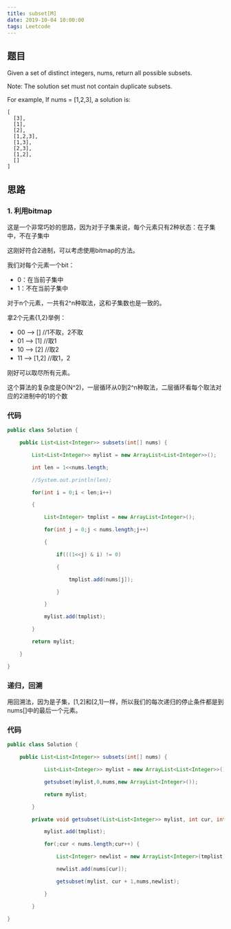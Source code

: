 ```yaml
---
title: subset[M]
date: 2019-10-04 10:00:00
tags: Leetcode
---
```


## 题目

Given a set of distinct integers, nums, return all possible subsets.

Note: The solution set must not contain duplicate subsets.

For example,
If nums = [1,2,3], a solution is:

```
[
  [3],
  [1],
  [2],
  [1,2,3],
  [1,3],
  [2,3],
  [1,2],
  []
]
```

## 思路

### 1. 利用bitmap

这是一个非常巧妙的思路，因为对于子集来说，每个元素只有2种状态：在子集中，不在子集中

这刚好符合2进制，可以考虑使用bitmap的方法。

我们对每个元素一个bit：

- 0：在当前子集中
- 1：不在当前子集中



对于n个元素，一共有2^n种取法，这和子集数也是一致的。



拿2个元素{1,2}举例：

- 00 ——> []  //1不取，2不取
- 01 ——> [1]  //取1
- 10 ——> [2] //取2
- 11 ——> [1,2]  //取1，2

刚好可以取尽所有元素。



这个算法的复杂度是O(N^2)，一层循环从0到2^n种取法，二层循环看每个取法对应的2进制中的1的个数



### 代码

```java
public class Solution {

    public List<List<Integer>> subsets(int[] nums) {

        List<List<Integer>> mylist = new ArrayList<List<Integer>>();

        int len = 1<<nums.length;

        //System.out.println(len);

        for(int i = 0;i < len;i++)

        {

            List<Integer> tmplist = new ArrayList<Integer>();

            for(int j = 0;j < nums.length;j++)

            {

                if(((1<<j) & i) != 0)

                {

                    tmplist.add(nums[j]);

                }

            }

            mylist.add(tmplist);

        }

        return mylist;

    }

}

```



### 递归，回溯

用回溯法，因为是子集，[1,2]和[2,1]一样，所以我们的每次递归的停止条件都是到nums[]中的最后一个元素。



### 代码

```java
public class Solution {

    public List<List<Integer>> subsets(int[] nums) {

            List<List<Integer>> mylist = new ArrayList<List<Integer>>();

            getsubset(mylist,0,nums,new ArrayList<Integer>());

            return mylist;

        }

        private void getsubset(List<List<Integer>> mylist, int cur, int[] nums, List<Integer> tmplist){

            mylist.add(tmplist);

            for(;cur < nums.length;cur++) {

                List<Integer> newlist = new ArrayList<Integer>(tmplist);

                newlist.add(nums[cur]);

                getsubset(mylist, cur + 1,nums,newlist);

            }

        }

}

```

